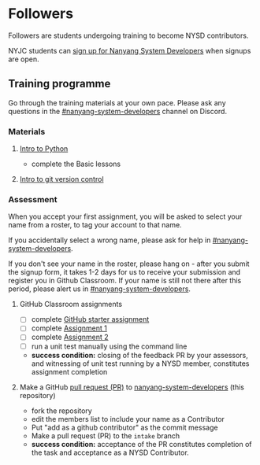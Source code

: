 # Followers

Followers are students undergoing training to become NYSD contributors.

NYJC students can [sign up for Nanyang System Developers](https://forms.gle/eYBeW5KZKi6fXFwv6) when signups are open.

## Training programme

Go through the training materials at your own pace. Please ask any questions in the [#nanyang-system-developers](https://discord.com/channels/690399114986389535/754543432537604218) channel on Discord.

### Materials

1. [Intro to Python](https://github.com/nyjc-computing/intro-to-python)
   - complete the Basic lessons

2. [Intro to git version control](training/intro-to-git-version-control)

### Assessment

When you accept your first assignment, you will be asked to select your name from a roster, to tag your account to that name.

If you accidentally select a wrong name, please ask for help in [#nanyang-system-developers](https://discord.com/channels/690399114986389535/754543432537604218).

If you don't see your name in the roster, please hang on - after you submit the signup form, it takes 1-2 days for us to receive your submission and register you in Github Classroom. If your name is still not there after this period, please alert us in [#nanyang-system-developers](https://discord.com/channels/690399114986389535/754543432537604218).

1. GitHub Classroom assignments
   - [ ] complete [GitHub starter assignment](https://classroom.github.com/a/pLy2iliL)
   - [ ] complete [Assignment 1](https://classroom.github.com/a/zrMVUIXE)
   - [ ] complete [Assignment 2](https://classroom.github.com/a/HquT-jg2)
   - [ ] run a unit test manually using the command line
   - **success condition:** closing of the feedback PR by your assessors, and witnessing of unit test running by a NYSD member, constitutes assignment completion

2. Make a GitHub [pull request (PR)](https://docs.github.com/en/pull-requests/collaborating-with-pull-requests/proposing-changes-to-your-work-with-pull-requests/about-pull-requests) to [nanyang-system-developers](https://github.com/nyjc-computing/nanyang-system-developers) (this repository)
   - fork the repository
   - edit the members list to include your name as a Contributor
   - Put "add <your name> as a github contributor" as the commit message
   - Make a pull request (PR) to the `intake` branch
   - **success condition:** acceptance of the PR constitutes completion of the task and acceptance as a NYSD Contributor.

